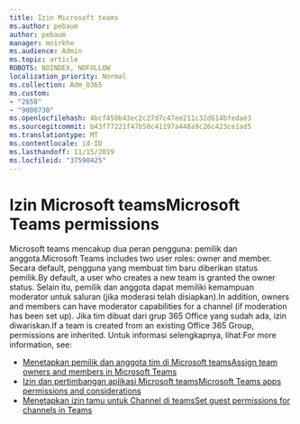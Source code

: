 ```yaml
---
title: Izin Microsoft teams
ms.author: pebaum
author: pebaum
manager: mnirkhe
ms.audience: Admin
ms.topic: article
ROBOTS: NOINDEX, NOFOLLOW
localization_priority: Normal
ms.collection: Adm_O365
ms.custom:
- "2658"
- "9000730"
ms.openlocfilehash: 4bcf450b43ec2c27d7c47ee211c32d614bfedae3
ms.sourcegitcommit: b43f77221f47b50c41197a448a9c26c423ce1ad5
ms.translationtype: MT
ms.contentlocale: id-ID
ms.lasthandoff: 11/15/2019
ms.locfileid: "37590425"
---
```

# <a name="microsoft-teams-permissions"></a><span data-ttu-id="cb273-102">Izin Microsoft teams</span><span class="sxs-lookup"><span data-stu-id="cb273-102">Microsoft Teams permissions</span></span>

<span data-ttu-id="cb273-103">Microsoft teams mencakup dua peran pengguna: pemilik dan anggota.</span><span class="sxs-lookup"><span data-stu-id="cb273-103">Microsoft Teams includes two user roles: owner and member.</span></span> <span data-ttu-id="cb273-104">Secara default, pengguna yang membuat tim baru diberikan status pemilik.</span><span class="sxs-lookup"><span data-stu-id="cb273-104">By default, a user who creates a new team is granted the owner status.</span></span> <span data-ttu-id="cb273-105">Selain itu, pemilik dan anggota dapat memiliki kemampuan moderator untuk saluran (jika moderasi telah disiapkan).</span><span class="sxs-lookup"><span data-stu-id="cb273-105">In addition, owners and members can have moderator capabilities for a channel (if moderation has been set up).</span></span> <span data-ttu-id="cb273-106">Jika tim dibuat dari grup 365 Office yang sudah ada, izin diwariskan.</span><span class="sxs-lookup"><span data-stu-id="cb273-106">If a team is created from an existing Office 365 Group, permissions are inherited.</span></span> <span data-ttu-id="cb273-107">Untuk informasi selengkapnya, lihat:</span><span class="sxs-lookup"><span data-stu-id="cb273-107">For more information, see:</span></span>

- [<span data-ttu-id="cb273-108">Menetapkan pemilik dan anggota tim di Microsoft teams</span><span class="sxs-lookup"><span data-stu-id="cb273-108">Assign team owners and members in Microsoft Teams</span></span>](https://docs.microsoft.com/microsoftteams/assign-roles-permissions)
- [<span data-ttu-id="cb273-109">Izin dan pertimbangan aplikasi Microsoft teams</span><span class="sxs-lookup"><span data-stu-id="cb273-109">Microsoft Teams apps permissions and considerations</span></span>](https://docs.microsoft.com/microsoftteams/app-permissions)
- [<span data-ttu-id="cb273-110">Menetapkan izin tamu untuk Channel di teams</span><span class="sxs-lookup"><span data-stu-id="cb273-110">Set guest permissions for channels in Teams</span></span>](https://support.office.com/article/4756c468-2746-4bfd-a582-736d55fcc169)
